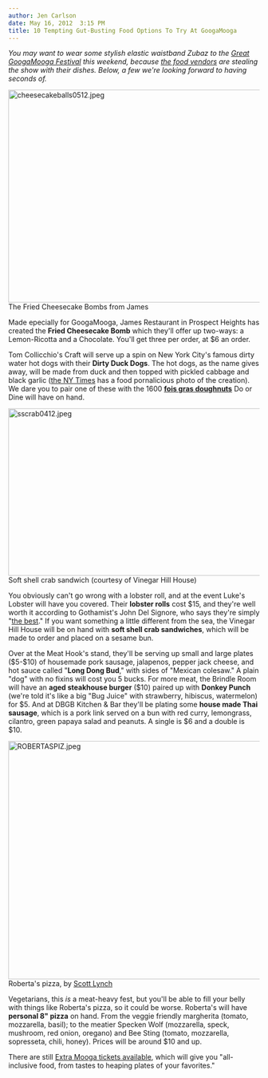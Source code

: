 ```yaml
---
author: Jen Carlson
date: May 16, 2012  3:15 PM
title: 10 Tempting Gut-Busting Food Options To Try At GoogaMooga
---
```


<p><em>You may want to wear some stylish elastic waistband Zubaz to the <a href="https://web.archive.org/web/20120517040629/http://gothamist.com/tags/greatgoogamooga">Great GoogaMooga Festival</a> this weekend, because <a href="https://web.archive.org/web/20120517040629/http://www.googamooga.com/food/">the food vendors</a> are stealing the show with their dishes. Below, a few we&apos;re looking forward to having seconds of.</em></p>

<p><span class="mt-enclosure mt-enclosure-image" style="display: inline;"> <img alt="cheesecakeballs0512.jpeg" src="https://web.archive.org/web/20120517040629im_/http://gothamist.com/attachments/arts_jen/cheesecakeballs0512.jpeg" width="640" height="426" class="image-none"> </span><br>
<span class="photo_caption">The Fried Cheesecake Bombs from James</span></p>

<p>Made epecially for GoogaMooga, James Restaurant in Prospect Heights has created the <strong>Fried Cheesecake Bomb</strong> which they&apos;ll offer up two-ways: a Lemon-Ricotta and a Chocolate. You&apos;ll get three per order, at $6 an order.</p>

<p>Tom Collicchio&apos;s Craft will serve up a spin on New York City&apos;s famous dirty water hot dogs with their <strong>Dirty Duck Dogs</strong>. The hot dogs, as the name gives away, will be made from duck and then topped with pickled cabbage and black garlic (<a href="https://web.archive.org/web/20120517040629/http://www.nytimes.com/slideshow/2012/05/16/dining/20120516-GOOGA.html?src=tp">the NY Times</a> has a food pornalicious photo of the creation). We dare you to pair one of these with the 1600 <a href="https://web.archive.org/web/20120517040629/http://gothamist.com/2011/09/09/a_faux_vs_foie_gras_doughnut_taste-.php#photo-5"><strong>fois gras doughnuts</strong></a> Do or Dine will have on hand.</p>

<p><span class="mt-enclosure mt-enclosure-image" style="display: inline;"> <img alt="sscrab0412.jpeg" src="https://web.archive.org/web/20120517040629im_/http://gothamist.com/attachments/arts_jen/sscrab0412.jpeg" width="640" height="335" class="image-none"> </span><br>
<span class="photo_caption">Soft shell crab sandwich (courtesy of Vinegar Hill House)</span></p>

<p>You obviously can&apos;t go wrong with a lobster roll, and at the event Luke&apos;s Lobster will have you covered. Their <strong>lobster rolls</strong> cost $15, and they&apos;re well worth it according to Gothamist&apos;s John Del Signore, who says they&apos;re simply &quot;<a href="https://web.archive.org/web/20120517040629/http://gothamist.com/2010/07/22/lobster_rolls.php#photo-3">the best</a>.&quot; If you want something a little different from the sea, the Vinegar Hill House will be on hand with <strong>soft shell crab sandwiches</strong>, which will be made to order and placed on a sesame bun.</p>

<p>Over at the Meat Hook&apos;s stand, they&apos;ll be serving up small and large plates ($5-$10) of housemade pork sausage, jalapenos, pepper jack cheese, and hot sauce called &quot;<strong>Long Dong Bud</strong>,&quot; with sides of &quot;Mexican colesaw.&quot; A plain &quot;dog&quot; with no fixins will cost you 5 bucks. For more meat, the Brindle Room will have an <strong>aged steakhouse burger</strong> ($10) paired up with <strong>Donkey Punch</strong> (we&apos;re told it&apos;s like a big &quot;Bug Juice&quot; with strawberry, hibiscus, watermelon) for $5. And at DBGB Kitchen &amp; Bar they&apos;ll be plating some <strong>house made Thai sausage</strong>, which is a pork link served on a bun with red curry, lemongrass, cilantro, green papaya salad and peanuts. A single is $6 and a double is $10.</p>

<p><span class="mt-enclosure mt-enclosure-image" style="display: inline;"> <img alt="ROBERTASPIZ.jpeg" src="https://web.archive.org/web/20120517040629im_/http://gothamist.com/attachments/arts_jen/ROBERTASPIZ.jpeg" width="640" height="477" class="image-none"> </span><br>
<span class="photo_caption">Roberta&apos;s pizza, by <a href="https://web.archive.org/web/20120517040629/http://www.flickr.com/photos/scottlynchnyc/6047754489/">Scott Lynch</a></span></p>

<p>Vegetarians, this <em>is</em> a meat-heavy fest, but you&apos;ll be able to fill your belly with things like Roberta&apos;s pizza, so it could be worse. Roberta&apos;s will have <strong>personal 8&quot; pizza</strong> on hand. From the veggie friendly margherita (tomato, mozzarella, basil); to the meatier Specken Wolf (mozzarella, speck, mushroom, red onion, oregano) and Bee Sting (tomato, mozzarella, sopresseta, chili, honey). Prices will be around $10 and up.</p>

<p>There are still <a href="https://web.archive.org/web/20120517040629/http://www.googamooga.com/extra-mooga/">Extra Mooga tickets available</a>, which will give you &quot;all-inclusive food, from tastes to heaping plates of your favorites.&quot;</p>